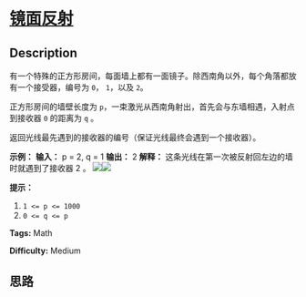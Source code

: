 # [镜面反射][title]

## Description

有一个特殊的正方形房间，每面墙上都有一面镜子。除西南角以外，每个角落都放有一个接受器，编号为 `0`， `1`，以及 `2`。

正方形房间的墙壁长度为 `p`，一束激光从西南角射出，首先会与东墙相遇，入射点到接收器 `0` 的距离为 `q` 。

返回光线最先遇到的接收器的编号（保证光线最终会遇到一个接收器）。



**示例：**
            **输入：** p = 2, q = 1    **输出：** 2    **解释：** 这条光线在第一次被反射回左边的墙时就遇到了接收器 2 。    ![](https://ibb.co/mYSFJT)![](https://aliyun-lc-upload.oss-cn-hangzhou.aliyuncs.com/aliyun-lc-upload/uploads/2018/06/22/reflection.png)



**提示：**

  1. `1 <= p <= 1000`
  2. `0 <= q <= p`


**Tags:** Math

**Difficulty:** Medium

## 思路

[title]: https://leetcode-cn.com/problems/mirror-reflection
